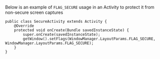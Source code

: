 
Below is an example of `FLAG_SECURE` usage in an Activity to protect it from non-secure screen captures

    public class SecureActivity extends Activity {
        @Override
        protected void onCreate(Bundle savedInstanceState) {
            super.onCreate(savedInstanceState);
            getWindow().setFlags(WindowManager.LayoutParams.FLAG_SECURE, WindowManager.LayoutParams.FLAG_SECURE);
        }
    }
